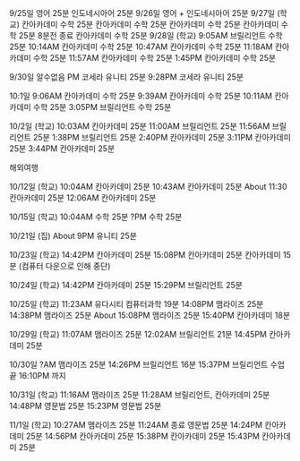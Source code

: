 9/25일
영어 25분
인도네시아어 25분
9/26일
영어 + 인도네시아어 25분
9/27일
(학교)
칸아카데미 수학 25분
칸아카데미 수학 25분
칸아카데미 수학 25분
칸아카데미 수학 25분 8분전 종료
칸아카데미 수학 25분
9/28일
(학교)
9:05AM 브릴리언트 수학 25분
10:14AM 칸아카데미 수학 25분
10:47AM 칸아카데미 수학 25분
11:18AM 칸아카데미 수학 25분
11:57AM 칸아카데미 수학 25분
1:45PM 칸아카데미 수학 25분

9/30일
알수없음 PM 코세라 유니티 25분
9:28PM 코세라 유니티 25분

10:1일 
9:06AM 칸아카데미 수학 25분
9:39AM 칸아카데미 수학 25분
10:11AM 칸아카데미 수학 25분
3:05PM 브릴리언트 수학 25분

10/2일
(학교)
10:03AM 칸아카데미 25분
11:00AM 브릴리언트 25분
11:56AM 브릴리언트 25분
1:38PM 브릴리언트 25분
2:40PM 칸아카데미 25분
3:11PM 칸아카데미 25분
3:44PM 칸아카데미 25분

해외여행

10/12일
(학교)
10:04AM 칸아카데미 25분
10:43AM 칸아카데미 25분
About 11:30 칸아카데미 25분
12:06AM 칸아카데미 25분

10/15일
(학교)
10:04AM 수학 25분
?PM 수학 25분

10/21일
(집)
About 9PM 유니티 25분

10/23일
(학교)
14:42PM 칸아카데미 25분
15:08PM 칸아카데미 25분
칸아카데미 15분 (컴퓨터 다운으로 인해 중단)

10/24일
(학교)
14:42PM 칸아카데미 25분
15:29PM 브릴리언트 25분

10/25일
(학교)
11:23AM 유다시티 컴퓨터과학 19분
14:08PM 맴라이즈 25분
14:38PM 맴라이즈 25분
About 15:08PM 맴라이즈 25분
15:40PM 칸아카데미 18분

10/29일
(학교)
11:07AM 맴라이즈 25분
12:02AM 브릴리언트 21분
14:45PM 칸아카데미 25분

10/30일
?AM 맴라이즈 25분
14:26PM 브릴리언트 16분
15:37PM 브릴리언트 수업 끝 16:10PM 까지

10/31일
(학교)
11:16AM 맴라이즈 25분
11:28AM 브릴리언트, 칸아카데미 25분
14:48PM 영문법 25분
15:23PM 영문법 25분

11/1일
(학교)
10:27AM 맴라이즈 25분
11:24AM 종료 영문법 25분
14:24PM 칸아카데미 25분
14:56PM 칸아카데미 25분
15:38PM 칸아카데미 25분
15:43PM 칸아카데미 25분
